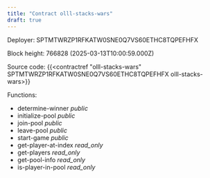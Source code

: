 ```yaml
---
title: "Contract olll-stacks-wars"
draft: true
---
```

Deployer: SPTMTWRZP1RFKATW0SNE0Q7VS60ETHC8TQPEFHFX


 



Block height: 766828 (2025-03-13T10:00:59.000Z)

Source code: {{<contractref "olll-stacks-wars" SPTMTWRZP1RFKATW0SNE0Q7VS60ETHC8TQPEFHFX olll-stacks-wars>}}

Functions:

* determine-winner _public_
* initialize-pool _public_
* join-pool _public_
* leave-pool _public_
* start-game _public_
* get-player-at-index _read_only_
* get-players _read_only_
* get-pool-info _read_only_
* is-player-in-pool _read_only_
